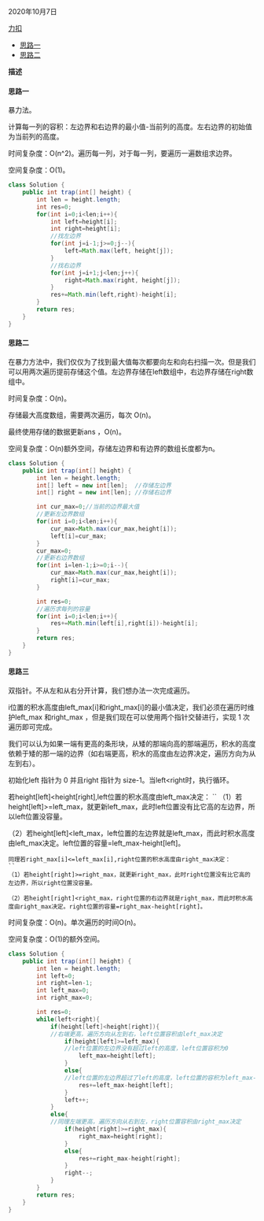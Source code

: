 2020年10月7日

[力扣](https://leetcode-cn.com/problems/trapping-rain-water/)

- [思路一](#思路一)
- [思路二](#思路二)

**描述**

#### 思路一

暴力法。

计算每一列的容积：左边界和右边界的最小值-当前列的高度。左右边界的初始值为当前列的高度。

时间复杂度：O(n^2)。遍历每一列，对于每一列，要遍历一遍数组求边界。

空间复杂度：O(1)。

```java
class Solution {
    public int trap(int[] height) {
        int len = height.length;
        int res=0;
        for(int i=0;i<len;i++){
            int left=height[i];
            int right=height[i];
            //找左边界
            for(int j=i-1;j>=0;j--){
                left=Math.max(left, height[j]);
            }
            //找右边界
            for(int j=i+1;j<len;j++){
                right=Math.max(right, height[j]);
            }
            res+=Math.min(left,right)-height[i];
        }
        return res;
    }
}
```

#### 思路二

在暴力方法中，我们仅仅为了找到最大值每次都要向左和向右扫描一次。但是我们可以用两次遍历提前存储这个值。左边界存储在left数组中，右边界存储在right数组中。

时间复杂度：O(n)。

存储最大高度数组，需要两次遍历，每次 O(n)。

最终使用存储的数据更新ans ，O(n)。

空间复杂度：O(n)额外空间，存储左边界和有边界的数组长度都为n。

```java
class Solution {
    public int trap(int[] height) {
        int len = height.length;
        int[] left = new int[len];  //存储左边界
        int[] right = new int[len]; //存储右边界

        int cur_max=0;//当前的边界最大值
        //更新左边界数组
        for(int i=0;i<len;i++){
            cur_max=Math.max(cur_max,height[i]);
            left[i]=cur_max;
        }
        cur_max=0;
        //更新右边界数组
        for(int i=len-1;i>=0;i--){
            cur_max=Math.max(cur_max,height[i]);
            right[i]=cur_max;
        }

        int res=0;
        //遍历求每列的容量
        for(int i=0;i<len;i++){
            res+=Math.min(left[i],right[i])-height[i];
        }
        return res;
    }
}
```


#### 思路三

双指针。不从左和从右分开计算，我们想办法一次完成遍历。

i位置的积水高度由left_max[i]和right_max[i]的最小值决定，我们必须在遍历时维护left_max 和right_max ，但是我们现在可以使用两个指针交替进行，实现 1 次遍历即可完成。

我们可以认为如果一端有更高的条形块，从矮的那端向高的那端遍历，积水的高度依赖于矮的那一端的边界（如右端更高，积水的高度由左边界决定，遍历方向为从左到右）。

初始化left 指针为 0 并且right 指针为 size-1。当left<right时，执行循环。

若height[left]<height[right],left位置的积水高度由left_max决定：
``
（1）若height[left]>=left_max，就更新left_max，此时left位置没有比它高的左边界，所以left位置没容量。

（2）若height[left]<left_max，left位置的左边界就是left_max，而此时积水高度由left_max决定。left位置的容量=left_max-height[left]。
```
同理若right_max[i]<=left_max[i],right位置的积水高度由right_max决定：
``
（1）若height[right]>=right_max，就更新right_max，此时right位置没有比它高的左边界，所以right位置没容量。

（2）若height[right]<right_max，right位置的右边界就是right_max，而此时积水高度由right_max决定。right位置的容量=right_max-height[right]。
```
时间复杂度：O(n)。单次遍历的时间O(n)。

空间复杂度：O(1)的额外空间。
```java
class Solution {
    public int trap(int[] height) {
        int len = height.length;
        int left=0;
        int right=len-1;
        int left_max=0;
        int right_max=0;

        int res=0;
        while(left<right){
            if(height[left]<height[right]){
            //右端更高，遍历方向从左到右，left位置容积由left_max决定
                if(height[left]>=left_max){
                //left位置的左边界没有超过left的高度，left位置容积为0
                    left_max=height[left];
                }
                else{
                //left位置的左边界超过了left的高度，left位置的容积为left_max-height[left]
                    res+=left_max-height[left];
                }
                left++;
            }
            else{
            //同理左端更高，遍历方向从右到左，right位置容积由right_max决定
                if(height[right]>=right_max){
                    right_max=height[right];
                }
                else{
                    res+=right_max-height[right];
                }
                right--;
            }
        }
        return res;
    }
}
```
